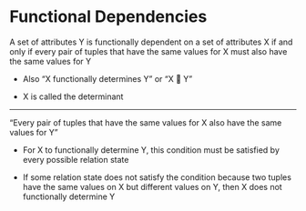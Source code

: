 # Functional Dependencies

A set of attributes Y is functionally dependent  on a set of attributes X if and only if every pair of tuples that have the same values for X must also have the same values for Y

- Also “X functionally determines Y” or “X  Y”

- X is called the determinant

***

“Every pair of tuples that have the same values for X also have the same values for Y”

- For X to functionally determine Y, this condition must be satisfied by every possible relation state

- If some relation state does not satisfy the condition because two tuples have the same values on X but different values on Y, then X does not functionally determine Y

